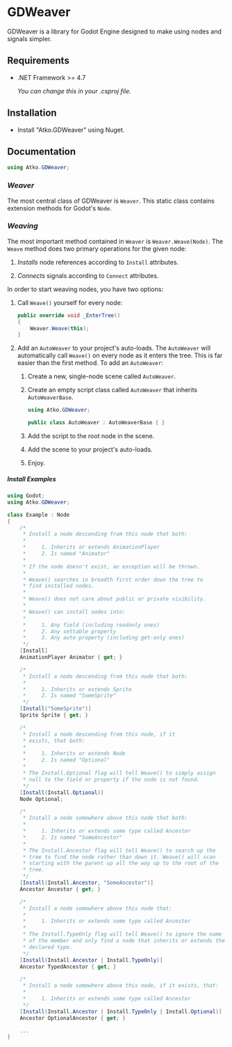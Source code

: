 # GDWeaver

GDWeaver is a library for Godot Engine designed to make using nodes and signals simpler.

## Requirements

* .NET Framework >= 4.7 
    
    *You can change this in your .csproj file.*

## Installation

* Install "Atko.GDWeaver" using Nuget.

## Documentation

```csharp
using Atko.GDWeaver;
```

### *Weaver*

The most central class of GDWeaver is `Weaver`. This static class contains extension methods for Godot's `Node`.

### *Weaving*

The most important method contained in `Weaver` is `Weaver.Weave(Node)`. The `Weave` method does two primary operations for the given node:

1. *Installs* node references according to `Install` attributes.

2. *Connects* signals according to `Connect` attributes.

In order to start weaving nodes, you have two options:

1. Call `Weave()` yourself for every node: 

    ```csharp
    public override void _EnterTree() 
    {
        Weaver.Weave(this);
    }
    ```

2. Add an `AutoWeaver` to your project's auto-loads. The `AutoWeaver` will automatically call `Weave()` on every node as it enters the tree. This is far easier than the first method. To add an `AutoWeaver`:

    1. Create a new, single-node scene called `AutoWeaver`.
    2. Create an empty script class called `AutoWeaver` that inherits `AutoWeaverBase`.

        ```csharp
        using Atko.GDWeaver;

        public class AutoWeaver : AutoWeaverBase { }
        ```

    3. Add the script to the root node in the scene. 
    4. Add the scene to your project's auto-loads.
    5. Enjoy.


##### Install Examples

```csharp
using Godot;
using Atko.GDWeaver;

class Example : Node
{
    /*
     * Install a node descending from this node that both:
     *
     *     1. Inherits or extends AnimationPlayer
     *     2. Is named "Animator"
     *      
     * If the node doesn't exist, an exception will be thrown.
     *
     * Weave() searches in breadth first order down the tree to 
     * find installed nodes.
     *
     * Weave() does not care about public or private visibility.
     *
     * Weave() can install nodes into: 
     *
     *     1. Any field (including readonly ones)
     *     2. Any settable property
     *     3. Any auto-property (including get-only ones)
     */
    [Install] 
    AnimationPlayer Animator { get; }

    /*
     * Install a node descending from this node that both:
     *
     *     1. Inherits or extends Sprite
     *     2. Is named "SomeSprite" 
     */
    [Install("SomeSprite")] 
    Sprite Sprite { get; }

    /*
     * Install a node descending from this node, if it 
     * exists, that both:
     *
     *     1. Inherits or extends Node 
     *     2. Is named "Optional" 
     *
     * The Install.Optional flag will tell Weave() to simply assign 
     * null to the field or property if the node is not found. 
     */
    [Install(Install.Optional)] 
    Node Optional; 

    /*
     * Install a node somewhere above this node that both:
     *
     *     1. Inherits or extends some type called Ancestor
     *     2. Is named "SomeAncestor" 
     *
     * The Install.Ancestor flag will tell Weave() to search up the 
     * tree to find the node rather than down it. Weave() will scan 
     * starting with the parent up all the way up to the root of the
     * tree.
     */
    [Install(Install.Ancestor, "SomeAncestor")] 
    Ancestor Ancestor { get; }

    /*
     * Install a node somewhere above this node that: 
     *
     *     1. Inherits or extends some type called Ancestor
     *
     * The Install.TypeOnly flag will tell Weave() to ignore the name
     * of the member and only find a node that inherits or extends the 
     * declared type. 
     */
    [Install(Install.Ancestor | Install.TypeOnly)] 
    Ancestor TypedAncestor { get; }

    /*
     * Install a node somewhere above this node, if it exists, that: 
     *
     *     1. Inherits or extends some type called Ancestor
     */
    [Install(Install.Ancestor | Install.TypeOnly | Install.Optional)] 
    Ancestor OptionalAncestor { get; }

    ...
}
```

